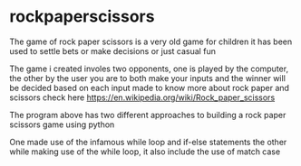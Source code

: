 # rockpaperscissors
The game of rock paper scissors is a very old game
for children it has been used to settle bets or make decisions or just casual fun

The game i created involes two opponents, one is played by the computer, the other by the user
you are to both make your inputs and the winner will be decided based on each input made 
to know more about rock paper and scissors check here https://en.wikipedia.org/wiki/Rock_paper_scissors

The program above has two different approaches to building a rock paper scissors game using python

One made use of the infamous while loop and if-else statements
the other while making use of the while loop, it also include the use of match case 
